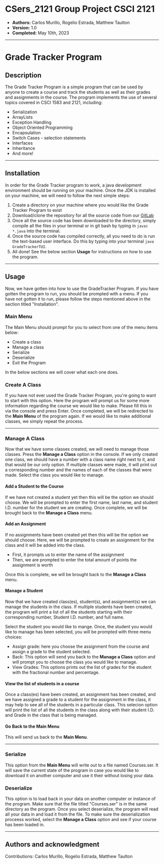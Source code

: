 # CSers_2121 Group Project CSCI 2121
* **Authors:** Carlos Murillo, Rogelio Estrada, Matthew Taulton
* **Version:** 1.0
* **Completed:** May 10th, 2023
___
# Grade Tracker Program
## Description
The Grade Tracker Program is a simple program that can be used by anyone to create a course and track the students as well as their grades and assignments in the course. The program implements the use of several topics covered in CSCI 1583 and 2121, including:
* Serialization
* ArrayLists
* Exception Handling
* Object Oriented Programming
* Encapsulation
* Switch Cases - selection statements
* Interfaces
* Inheritance
* And more!
___

## Installation
In order for the Grade Tracker program to work, a java development environment should be running on your machine. Once the JDK is installed on your machine, we will need to follow the next simple steps:
1. Create a directory on your machine where you would like the Grade Tracker Program to exist
1. Download/clone the repository for all the source code from our [GitLab](https://gitlab.cs.uno.edu/rgestrad/csers_2121)
1. Once all the source code has been downloaded to the directory, simply compile all the files in your terminal or in git bash by typing in `javac *.java` into the terminal.
1. Once the source code has compiled correctly, all you need to do is run the text-based user interface. Do this by typing into your terminal `java GradeTrackerTUI`.
1. All done! See the below section **Usage** for instructions on how to use the program.
___

## Usage
Now, we have gotten into how to use the GradeTracker Program. If you have gotten the program to run, you should be prompted with a menu. If you have not gotten it to run, please follow the steps mentioned above in the section titled "Installation".
### Main Menu
The Main Menu should prompt for you to select from one of the menu items below:
* Create a class
* Manage a class
* Serialize
* Deserialize
* Exit the Program

In the below sections we will cover what each one does.

### Create A Class
If you have not ever used the Grade Tracker Program, you're going to want to start with this option. Here the program will prompt us for some more information regarding the course we would like to make. Please fill this in via the console and press Enter. Once completed, we will be redirected to the **Main Menu** of the program again. If we would like to make additional classes, we simply repeat the process.
___

### Manage A Class
Now that we have some classes created, we will need to manage those classes. Press the **Manage a Class** option in the console. If we only created one class, we should have a number with a class name right next to it, and that would be our only option. If multiple classes were made, it will print out a corresponding number and the names of each of the classes that were made. Select the class you would like to manage.

#### Add a Student to the Course
If we have not created a student yet then this will be the option we should choose. We will be prompted to enter the first name, last name, and student I.D. number for the student we are creating. Once complete, we will be brought back to the **Manage a Class** menu.


#### Add an Assignment
If no assignments have been created yet then this will be the option we should choose. Here, we will be prompted to create an assignment for the class and it will be added into the class.   
* First, it prompts us to enter the name of the assignment
* Then, we are prompted to enter the total amount of points the assignment is worth

Once this is complete, we will be brought back to the **Manage a Class** menu.

#### Manage a Student
Now that we have created class(es), student(s), and assignment(s) we can manage the students in the class. If multiple students have been created, the program will print a list of all the students starting with their corresponding number, Student I.D. number, and full name.  

Select the student you would like to mange. Once, the student you would like to manage has been selected, you will be prompted with three menu choices:
* Assign grade: here you choose the assignment from the course and assign a grade to the student selected.
* Back: This option will send you back to the **Manage a Class** option and will prompt you to choose the class you would like to manage.
* View Grades: This options prints out the list of grades for the student with the fractional number and percentage.

#### View the list of students in a course
Once a class(es) have been created, an assignment has been created, and we have assigned a grade to a student for the assignment in the class, it may help to see all of the students in a particular class. This selecion option will print the list of all the students in the class along with their student I.D. and Grade in the class that is being managed.

#### Go Back to the Main Menu
This will send us back to the **Main Menu**.
___
### Serialize
This option from the **Main Menu** will write out to a file named Courses.ser. It will save the current state of the program in case you would like to download it on another computer and use it their without losing your data.

### Deserialize
This option is to load back in your data on another computer or instance of the program. Make sure that the file titled "Courses.ser" is in the same directory as the program. Once you select deserialize, the program will read all your data in and load it from the file. To make sure the deserialization proceess worked, select the **Manage a Class** option and see if your course has been loaded in.
___
## Authors and acknowledgment
Contributions: Carlos Murillo, Rogelio Estrada, Matthew Taulton

